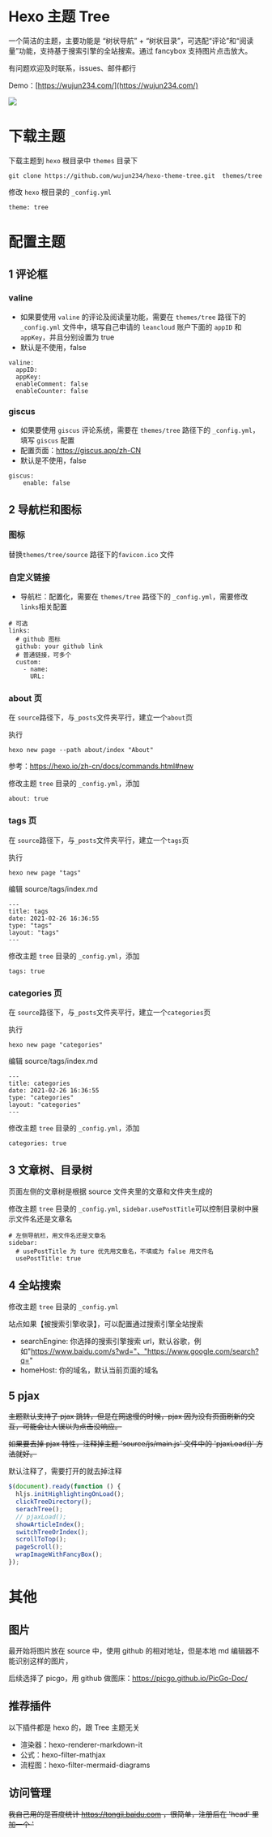 
# Hexo 主题 Tree

一个简洁的主题，主要功能是 “树状导航” + “树状目录”，可选配“评论”和“阅读量”功能，支持基于搜索引擎的全站搜索。通过 fancybox 支持图片点击放大。

有问题欢迎及时联系，issues、邮件都行

Demo：[https://wujun234.com/](https://wujun234.com/)

![](source/Tree.png)

# 下载主题

下载主题到 `hexo` 根目录中 `themes` 目录下
```
git clone https://github.com/wujun234/hexo-theme-tree.git  themes/tree
```

修改 `hexo` 根目录的 `_config.yml`
```
theme: tree
```
# 配置主题
## 1 评论框
### valine
- 如果要使用 `valine` 的评论及阅读量功能，需要在 `themes/tree` 路径下的 `_config.yml` 文件中，填写自己申请的 `leancloud` 账户下面的 `appID` 和 `appKey`，并且分别设置为 true
- 默认是不使用，false

```
valine:
  appID: 
  appKey: 
  enableComment: false 
  enableCounter: false
```

### giscus
- 如果要使用 `giscus` 评论系统，需要在 `themes/tree` 路径下的 `_config.yml`，填写 `giscus` 配置
- 配置页面：https://giscus.app/zh-CN
- 默认是不使用，false

```
giscus:
    enable: false
```

## 2 导航栏和图标
### 图标
替换`themes/tree/source` 路径下的`favicon.ico` 文件

### 自定义链接
- 导航栏：配置化，需要在 `themes/tree` 路径下的 `_config.yml`，需要修改`links`相关配置
```
# 可选
links:
  # github 图标
  github: your github link
  # 普通链接，可多个
  custom:
    - name:
      URL:
```

### about 页
在 `source`路径下，与`_posts`文件夹平行，建立一个`about`页

执行
```
hexo new page --path about/index "About"
```
参考：https://hexo.io/zh-cn/docs/commands.html#new

修改主题 `tree` 目录的 `_config.yml`，添加
```
about: true
```
### tags 页
在 `source`路径下，与`_posts`文件夹平行，建立一个`tags`页

执行
```
hexo new page "tags"
```
编辑 source/tags/index.md
```
---
title: tags
date: 2021-02-26 16:36:55
type: "tags"
layout: "tags"
---
```
修改主题 `tree` 目录的 `_config.yml`，添加
```
tags: true
```

### categories 页
在 `source`路径下，与`_posts`文件夹平行，建立一个`categories`页

执行
```
hexo new page "categories"
```
编辑 source/tags/index.md
```
---
title: categories
date: 2021-02-26 16:36:55
type: "categories"
layout: "categories"
---
```
修改主题 `tree` 目录的 `_config.yml`，添加
```
categories: true
```
## 3 文章树、目录树
页面左侧的文章树是根据 source 文件夹里的文章和文件夹生成的

修改主题 `tree` 目录的 `_config.yml`, `sidebar.usePostTitle`可以控制目录树中展示文件名还是文章名
```
# 左侧导航栏，用文件名还是文章名
sidebar:
  # usePostTitle 为 ture 优先用文章名，不填或为 false 用文件名
  usePostTitle: true
```

## 4 全站搜索
修改主题 `tree` 目录的 `_config.yml`

站点如果【被搜索引擎收录】，可以配置通过搜索引擎全站搜索
- searchEngine: 你选择的搜索引擎搜索 url，默认谷歌，例如"https://www.baidu.com/s?wd="、"https://www.google.com/search?q="
- homeHost: 你的域名，默认当前页面的域名

## 5 pjax
~~主题默认支持了 pjax 跳转，但是在网速慢的时候，pjax 因为没有页面刷新的交互，可能会让人误以为点击没响应。~~

~~如果要去掉 pjax 特性，注释掉主题 'source/js/main.js' 文件中的 'pjaxLoad()' 方法就好。~~

默认注释了，需要打开的就去掉注释

```js
$(document).ready(function () {
  hljs.initHighlightingOnLoad();
  clickTreeDirectory();
  serachTree();
  // pjaxLoad();
  showArticleIndex();
  switchTreeOrIndex();
  scrollToTop();
  pageScroll();
  wrapImageWithFancyBox();
});
```

# 其他
## 图片
最开始将图片放在 source 中，使用 github 的相对地址，但是本地 md 编辑器不能识别这样的图片，

后续选择了 picgo，用 github 做图床：https://picgo.github.io/PicGo-Doc/

##  推荐插件
以下插件都是 hexo 的，跟 Tree 主题无关

- 渲染器：hexo-renderer-markdown-it
- 公式：hexo-filter-mathjax
- 流程图：hexo-filter-mermaid-diagrams

## 访问管理
~~我自己用的是百度统计 https://tongji.baidu.com ，很简单，注册后在 'head' 里加一个 '<script>' 块就行了~~

现在改用 Cloudflare 了，免费，接入 DNS，会有统计，还有分析。
